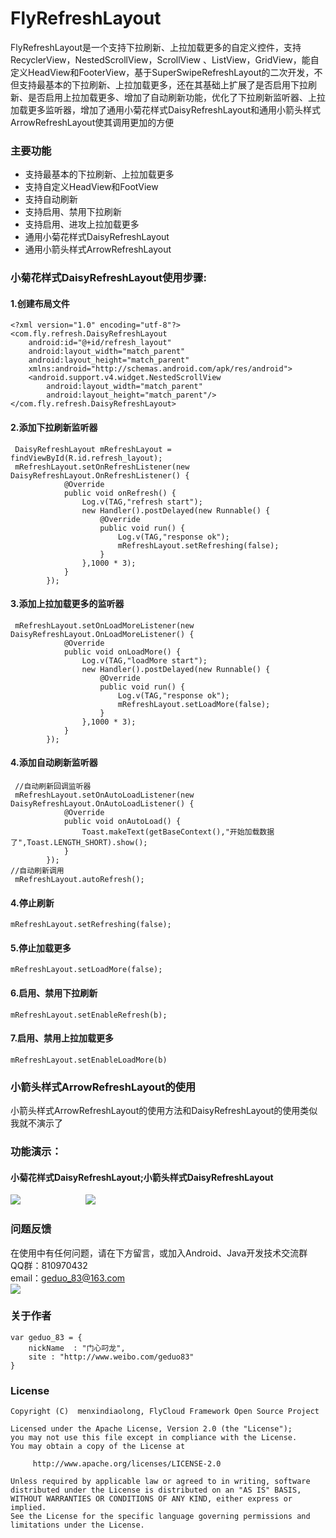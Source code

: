 # FlyRefreshLayout
FlyRefreshLayout是一个支持下拉刷新、上拉加载更多的自定义控件，支持RecyclerView，NestedScrollView，ScrollView 、ListView，GridView，能自定义HeadView和FooterView，基于SuperSwipeRefreshLayout的二次开发，不但支持最基本的下拉刷新、上拉加载更多，还在其基础上扩展了是否启用下拉刷新、是否启用上拉加载更多、增加了自动刷新功能，优化了下拉刷新监听器、上拉加载更多监听器，增加了通用小菊花样式DaisyRefreshLayout和通用小箭头样式ArrowRefreshLayout使其调用更加的方便
### 主要功能

* 支持最基本的下拉刷新、上拉加载更多
* 支持自定义HeadView和FootView
* 支持自动刷新
* 支持启用、禁用下拉刷新
* 支持启用、进攻上拉加载更多
* 通用小菊花样式DaisyRefreshLayout
* 通用小箭头样式ArrowRefreshLayout
### 小菊花样式DaisyRefreshLayout使用步骤:
#### 1.创建布局文件
```
<?xml version="1.0" encoding="utf-8"?>
<com.fly.refresh.DaisyRefreshLayout
    android:id="@+id/refresh_layout"
    android:layout_width="match_parent"
    android:layout_height="match_parent"
    xmlns:android="http://schemas.android.com/apk/res/android">
    <android.support.v4.widget.NestedScrollView
        android:layout_width="match_parent"
        android:layout_height="match_parent"/>    
</com.fly.refresh.DaisyRefreshLayout>
```
#### 2.添加下拉刷新监听器
```
 DaisyRefreshLayout mRefreshLayout = findViewById(R.id.refresh_layout);
 mRefreshLayout.setOnRefreshListener(new DaisyRefreshLayout.OnRefreshListener() {
            @Override
            public void onRefresh() {
                Log.v(TAG,"refresh start");
                new Handler().postDelayed(new Runnable() {
                    @Override
                    public void run() {
                        Log.v(TAG,"response ok");
                        mRefreshLayout.setRefreshing(false);
                    }
                },1000 * 3);
            }
        });
```
#### 3.添加上拉加载更多的监听器
```
 mRefreshLayout.setOnLoadMoreListener(new DaisyRefreshLayout.OnLoadMoreListener() {
            @Override
            public void onLoadMore() {
                Log.v(TAG,"loadMore start");
                new Handler().postDelayed(new Runnable() {
                    @Override
                    public void run() {
                        Log.v(TAG,"response ok");
                        mRefreshLayout.setLoadMore(false);
                    }
                },1000 * 3);
            }
        });
```
#### 4.添加自动刷新监听器
```
 //自动刷新回调监听器
 mRefreshLayout.setOnAutoLoadListener(new DaisyRefreshLayout.OnAutoLoadListener() {
            @Override
            public void onAutoLoad() {
                Toast.makeText(getBaseContext(),"开始加载数据了",Toast.LENGTH_SHORT).show();
            }
        });
//自动刷新调用   
 mRefreshLayout.autoRefresh();
 ```
#### 4.停止刷新
```
mRefreshLayout.setRefreshing(false);
```
#### 5.停止加载更多
```
mRefreshLayout.setLoadMore(false);
```
#### 6.启用、禁用下拉刷新
```
mRefreshLayout.setEnableRefresh(b);
```
#### 7.启用、禁用上拉加载更多
```
mRefreshLayout.setEnableLoadMore(b)
```
### 小箭头样式ArrowRefreshLayout的使用
小箭头样式ArrowRefreshLayout的使用方法和DaisyRefreshLayout的使用类似我就不演示了
### 功能演示：
#### 小菊花样式DaisyRefreshLayout;小箭头样式DaisyRefreshLayout
<div align="left">
<img src="https://github.com/geduo83/FlyRefreshLayout/blob/master/app/src/main/assets/daisy.gif">
<img src="https://github.com/geduo83/FlyRefreshLayout/blob/master/app/src/main/assets/arrow.gif" style="margin-left:100px">  
</div>

### 问题反馈
在使用中有任何问题，请在下方留言，或加入Android、Java开发技术交流群<br>
QQ群：810970432<br>
email：geduo_83@163.com<br>
![](https://img-blog.csdnimg.cn/20190126213618911.png)<br>
### 关于作者
```
var geduo_83 = {
    nickName  : "门心叼龙",
    site : "http://www.weibo.com/geduo83"
}
```
### License
```
Copyright (C)  menxindiaolong, FlyCloud Framework Open Source Project

Licensed under the Apache License, Version 2.0 (the "License");
you may not use this file except in compliance with the License.
You may obtain a copy of the License at

     http://www.apache.org/licenses/LICENSE-2.0

Unless required by applicable law or agreed to in writing, software
distributed under the License is distributed on an "AS IS" BASIS,
WITHOUT WARRANTIES OR CONDITIONS OF ANY KIND, either express or implied.
See the License for the specific language governing permissions and
limitations under the License.
```
